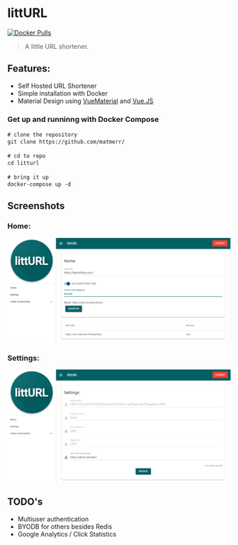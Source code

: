 # littURL
[![Docker Pulls](https://img.shields.io/docker/pulls/matmerr/litturl.svg)]()
> A little URL shortener.
## Features:
- Self Hosted URL Shortener
- Simple installation with Docker
- Material Design using [VueMaterial](http://vuematerial.io/#/) and [Vue.JS](https://vuejs.org/)


### Get up and runninng with Docker Compose


```
# clone the repository
git clone https://github.com/matmerr/

# cd to repo
cd litturl

# bring it up
docker-compose up -d
```

## Screenshots

### **Home:**
[![home](docs/images/home.png)]()
### **Settings:**
[![settings](docs/images/settings.png)]()

## TODO's
- Multiuser authentication
- BYODB for others besides Redis
- Google Analytics / Click Statistics